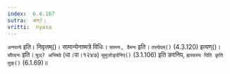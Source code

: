 ```yaml
---
index:  6.4.167
sutra:  अन्?।
vritti:  nyasa
---
```


`अनपत्ये` इति। निवृत्तम्()। सामान्येनाष्मत्रे विधिः। `सामनः, वैमनः` इति। `तस्येदम्()` (4.3.120) इत्यण्()। `सौत्वनः` इति। `षुञ्? अभिषवे` (धा।पा।१२४७) `सुमुजोर्ङ्वनिप्()` (3.1.106) इति ङवनिप, `ह्यस्वस्य पिति कृति तुक्()` (6.1.69)॥
